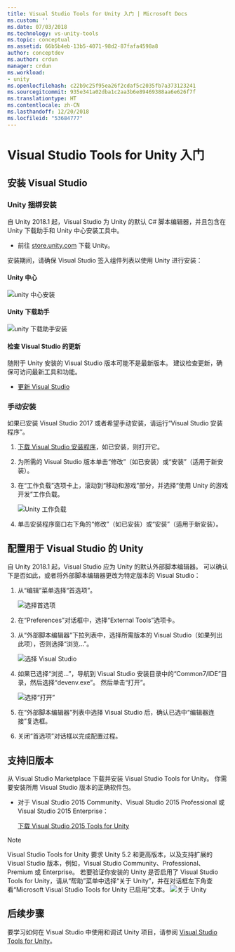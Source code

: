 ```yaml
---
title: Visual Studio Tools for Unity 入门 | Microsoft Docs
ms.custom: ''
ms.date: 07/03/2018
ms.technology: vs-unity-tools
ms.topic: conceptual
ms.assetid: 66b5b4eb-13b5-4071-98d2-87fafa4598a8
author: conceptdev
ms.author: crdun
manager: crdun
ms.workload:
- unity
ms.openlocfilehash: c22b9c25f95ea26f2cdaf5c2035fb7a373123241
ms.sourcegitcommit: 935e341a02dba1c2aa3b6e89469388aa6e626f7f
ms.translationtype: HT
ms.contentlocale: zh-CN
ms.lasthandoff: 12/20/2018
ms.locfileid: "53684777"
---
```

# <a name="get-started-with-visual-studio-tools-for-unity"></a>Visual Studio Tools for Unity 入门

## <a name="install-visual-studio"></a>安装 Visual Studio

### <a name="unity-bundled-installation"></a>Unity 捆绑安装

自 Unity 2018.1 起，Visual Studio 为 Unity 的默认 C# 脚本编辑器，并且包含在 Unity 下载助手和 Unity 中心安装工具中。

- 前往 [store.unity.com](https://store.unity.com/) 下载 Unity。

安装期间，请确保 Visual Studio 签入组件列表以使用 Unity 进行安装：

#### <a name="unity-hub"></a>Unity 中心

![unity 中心安装](media/vstu_unity-hub.png)

#### <a name="unity-download-assistant"></a>Unity 下载助手

![unity 下载助手安装](media/vstu_download-assistant.png)

#### <a name="check-for-updates-to-visual-studio"></a>检查 Visual Studio 的更新

随附于 Unity 安装的 Visual Studio 版本可能不是最新版本。 建议检查更新，确保可访问最新工具和功能。

- [更新 Visual Studio](../install/update-visual-studio.md)

### <a name="manual-installation"></a>手动安装

如果已安装 Visual Studio 2017 或者希望手动安装，请运行“Visual Studio 安装程序”。

1. [下载 Visual Studio 安装程序](../install/install-visual-studio.md)，如已安装，则打开它。

1. 为所需的 Visual Studio 版本单击“修改”（如已安装）或“安装”（适用于新安装）。

1. 在“工作负载”选项卡上，滚动到“移动和游戏”部分，并选择“使用 Unity 的游戏开发”工作负载。

    ![Unity 工作负载](media/vstu_unity-workload.png)

1. 单击安装程序窗口右下角的“修改”（如已安装）或“安装”（适用于新安装）。

## <a name="configure-unity-for-use-with-visual-studio"></a>配置用于 Visual Studio 的 Unity

自 Unity 2018.1 起，Visual Studio 应为 Unity 的默认外部脚本编辑器。 可以确认下是否如此，或者将外部脚本编辑器更改为特定版本的 Visual Studio：

1. 从“编辑”菜单选择“首选项”。

   ![选择首选项](media/vstu_unity-preferences.png)

2. 在“Preferences”对话框中，选择“External Tools”选项卡。

3. 从“外部脚本编辑器”下拉列表中，选择所需版本的 Visual Studio（如果列出此项），否则选择“浏览...”。

   ![选择 Visual Studio](media/vstu_unity-external-tools.png)

4. 如果已选择“浏览...”，导航到 Visual Studio 安装目录中的“Common7/IDE”目录，然后选择“devenv.exe”。 然后单击“打开”。

   ![选择“打开”](media/vstu_browse-for-application.png)

5. 在“外部脚本编辑器”列表中选择 Visual Studio 后，确认已选中“编辑器连接”复选框。

6. 关闭“首选项”对话框以完成配置过程。

## <a name="support-for-older-versions"></a>支持旧版本

 从 Visual Studio Marketplace 下载并安装 Visual Studio Tools for Unity。 你需要安装所用 Visual Studio 版本的正确软件包。

- 对于 Visual Studio 2015 Community、Visual Studio 2015 Professional 或 Visual Studio 2015 Enterprise：

   [下载 Visual Studio 2015 Tools for Unity](https://marketplace.visualstudio.com/items?itemName=SebastienLebreton.VisualStudio2015ToolsforUnity)

> [!NOTE]
> Visual Studio Tools for Unity 要求 Unity 5.2 和更高版本，以及支持扩展的 Visual Studio 版本，例如，Visual Studio Community、Professional、Premium 或 Enterprise。 若要验证你安装的 Unity 是否启用了 Visual Studio Tools for Unity，请从“帮助”菜单中选择“关于 Unity”，并在对话框左下角查看“Microsoft Visual Studio Tools for Unity 已启用”文本。
> ![关于 Unity](media/vstu_about-unity.png)

## <a name="next-steps"></a>后续步骤

 要学习如何在 Visual Studio 中使用和调试 Unity 项目，请参阅 [Visual Studio Tools for Unity](../cross-platform/using-visual-studio-tools-for-unity.md)。
